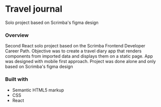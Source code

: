# Travel journal

Solo project based on Scrimba's figma design 

### Overview

Second React solo project based on the Scrimba Frontend Developer Career Path. Objective was to create a travel diary app that renders components from imported data and displays them on a static page. App was designed with mobile first approach. Project was done alone and only based on Scrimba's figma design

### Built with 

- Semantic HTML5 markup
- CSS
- React
